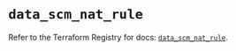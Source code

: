 # `data_scm_nat_rule`

Refer to the Terraform Registry for docs: [`data_scm_nat_rule`](https://registry.terraform.io/providers/paloaltonetworks/scm/1.0.2/docs/data-sources/nat_rule).
